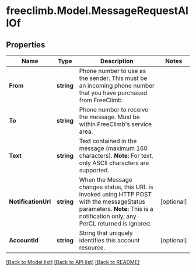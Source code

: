 # freeclimb.Model.MessageRequestAllOf

## Properties

Name | Type | Description | Notes
------------ | ------------- | ------------- | -------------
**From** | **string** | Phone number to use as the sender. This must be an incoming phone number that you have purchased from FreeClimb. | 
**To** | **string** | Phone number to receive the message. Must be within FreeClimb&#39;s service area. | 
**Text** | **string** | Text contained in the message (maximum 160 characters).   **Note:** For text, only ASCII characters are supported. | 
**NotificationUrl** | **string** | When the Message changes status, this URL is invoked using HTTP POST with the messageStatus parameters.  **Note:** This is a notification only; any PerCL returned is ignored. | [optional] 
**AccountId** | **string** | String that uniquely identifies this account resource. | [optional] 

[[Back to Model list]](../README.md#documentation-for-models) [[Back to API list]](../README.md#documentation-for-api-endpoints) [[Back to README]](../README.md)

